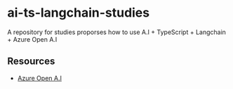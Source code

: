 # ai-ts-langchain-studies

A repository for studies proporses how to use A.I + TypeScript + Langchain + Azure Open A.I

## Resources

- [Azure Open A.I]()




